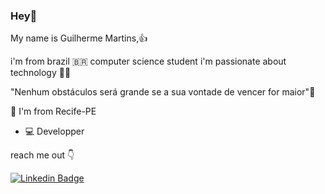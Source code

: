 ### Hey👋

My name is Guilherme Martins,👍

i'm from brazil 🇧🇷 computer science student i'm passionate about technology 👨‍💻

"Nenhum obstáculos será grande se a sua vontade de vencer for maior"💭

📍 I'm from Recife-PE

- 💻 Developper 

reach me out 👇

[![Linkedin Badge](https://img.shields.io/badge/-LinkedIn-blue?style=flat-square&logo=Linkedin&logoColor=white&link=https://www.linkedin.com/in/guilherme-martins-976096162/)](https://www.linkedin.com/in/guilherme-martins-97609612/) 

